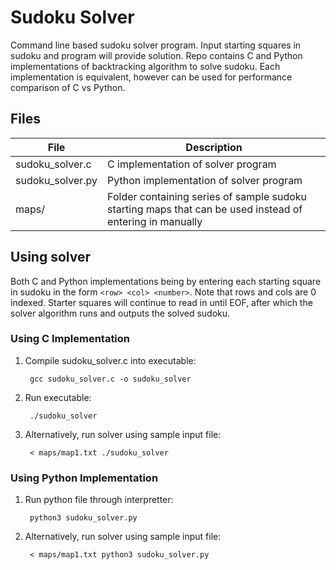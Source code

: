 # Sudoku Solver

Command line based sudoku solver program. Input starting squares in sudoku and program will provide solution. Repo contains C and Python implementations of backtracking algorithm to solve sudoku. Each implementation is equivalent, however can be used for performance comparison of C vs Python.

## Files

| File | Description|
|------|-------------|
| sudoku_solver.c | C implementation of solver program |
| sudoku_solver.py | Python implementation of solver program |
| maps/ | Folder containing series of sample sudoku starting maps that can be used instead of entering in manually |

## Using solver

Both C and Python implementations being by entering each starting square in sudoku in the form `<row> <col> <number>`. Note that rows and cols are 0 indexed. Starter squares will continue to read in until EOF, after which the solver algorithm runs and outputs the solved sudoku.

### Using C Implementation

1. Compile sudoku_solver.c into executable:

        gcc sudoku_solver.c -o sudoku_solver

2. Run executable:

        ./sudoku_solver

3. Alternatively, run solver using sample input file:

        < maps/map1.txt ./sudoku_solver

### Using Python Implementation

1. Run python file through interpretter:

        python3 sudoku_solver.py

2. Alternatively, run solver using sample input file:

        < maps/map1.txt python3 sudoku_solver.py
